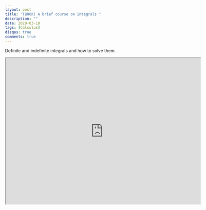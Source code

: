 ```yaml
---
layout: post
title: "(BOOK) A brief course on integrals "
description: ""
date: 2020-03-10
tags: [Calculus]
disqus: true
comments: true
---
```

Definite and indefinite integrals and how to solve them.
<div style="margin:0 auto;text-align:center">
<iframe src="https://drive.google.com/file/d/1nVzuWrwgAcarID-BW4vlVfAfeD_U9-KW/preview" width="640" height="480" allow="autoplay"></iframe>
</div>
<!--more-->